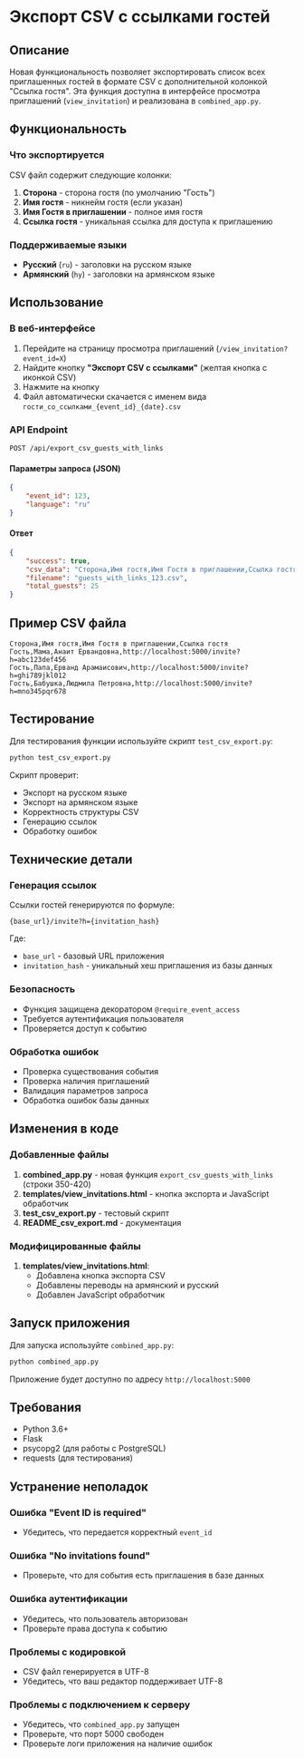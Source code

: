 # Экспорт CSV с ссылками гостей

## Описание

Новая функциональность позволяет экспортировать список всех приглашенных гостей в формате CSV с дополнительной колонкой "Ссылка гостя". Эта функция доступна в интерфейсе просмотра приглашений (`view_invitation`) и реализована в `combined_app.py`.

## Функциональность

### Что экспортируется

CSV файл содержит следующие колонки:

1. **Сторона** - сторона гостя (по умолчанию "Гость")
2. **Имя гостя** - никнейм гостя (если указан)
3. **Имя Гостя в приглашении** - полное имя гостя
4. **Ссылка гостя** - уникальная ссылка для доступа к приглашению

### Поддерживаемые языки

- **Русский** (`ru`) - заголовки на русском языке
- **Армянский** (`hy`) - заголовки на армянском языке

## Использование

### В веб-интерфейсе

1. Перейдите на страницу просмотра приглашений (`/view_invitation?event_id=X`)
2. Найдите кнопку **"Экспорт CSV с ссылками"** (желтая кнопка с иконкой CSV)
3. Нажмите на кнопку
4. Файл автоматически скачается с именем вида `гости_со_ссылками_{event_id}_{date}.csv`

### API Endpoint

```
POST /api/export_csv_guests_with_links
```

#### Параметры запроса (JSON)

```json
{
    "event_id": 123,
    "language": "ru"
}
```

#### Ответ

```json
{
    "success": true,
    "csv_data": "Сторона,Имя гостя,Имя Гостя в приглашении,Ссылка гостя\nГость,Мама,Анаит Ервандовна,http://localhost:5000/invite?h=abc123...",
    "filename": "guests_with_links_123.csv",
    "total_guests": 25
}
```

## Пример CSV файла

```csv
Сторона,Имя гостя,Имя Гостя в приглашении,Ссылка гостя
Гость,Мама,Анаит Ервандовна,http://localhost:5000/invite?h=abc123def456
Гость,Папа,Ерванд Арамаисович,http://localhost:5000/invite?h=ghi789jkl012
Гость,Бабушка,Людмила Петровна,http://localhost:5000/invite?h=mno345pqr678
```

## Тестирование

Для тестирования функции используйте скрипт `test_csv_export.py`:

```bash
python test_csv_export.py
```

Скрипт проверит:
- Экспорт на русском языке
- Экспорт на армянском языке
- Корректность структуры CSV
- Генерацию ссылок
- Обработку ошибок

## Технические детали

### Генерация ссылок

Ссылки гостей генерируются по формуле:
```
{base_url}/invite?h={invitation_hash}
```

Где:
- `base_url` - базовый URL приложения
- `invitation_hash` - уникальный хеш приглашения из базы данных

### Безопасность

- Функция защищена декоратором `@require_event_access`
- Требуется аутентификация пользователя
- Проверяется доступ к событию

### Обработка ошибок

- Проверка существования события
- Проверка наличия приглашений
- Валидация параметров запроса
- Обработка ошибок базы данных

## Изменения в коде

### Добавленные файлы

1. **combined_app.py** - новая функция `export_csv_guests_with_links` (строки 350-420)
2. **templates/view_invitations.html** - кнопка экспорта и JavaScript обработчик
3. **test_csv_export.py** - тестовый скрипт
4. **README_csv_export.md** - документация

### Модифицированные файлы

1. **templates/view_invitations.html**:
   - Добавлена кнопка экспорта CSV
   - Добавлены переводы на армянский и русский
   - Добавлен JavaScript обработчик

## Запуск приложения

Для запуска используйте `combined_app.py`:

```bash
python combined_app.py
```

Приложение будет доступно по адресу `http://localhost:5000`

## Требования

- Python 3.6+
- Flask
- psycopg2 (для работы с PostgreSQL)
- requests (для тестирования)

## Устранение неполадок

### Ошибка "Event ID is required"
- Убедитесь, что передается корректный `event_id`

### Ошибка "No invitations found"
- Проверьте, что для события есть приглашения в базе данных

### Ошибка аутентификации
- Убедитесь, что пользователь авторизован
- Проверьте права доступа к событию

### Проблемы с кодировкой
- CSV файл генерируется в UTF-8
- Убедитесь, что ваш редактор поддерживает UTF-8

### Проблемы с подключением к серверу
- Убедитесь, что `combined_app.py` запущен
- Проверьте, что порт 5000 свободен
- Проверьте логи приложения на наличие ошибок
